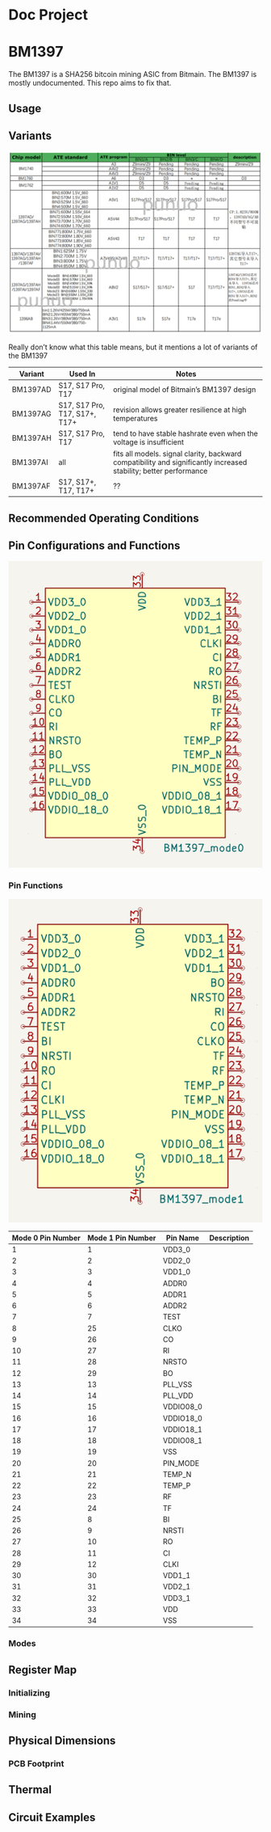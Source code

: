 # Doc Project

# BM1397

The BM1397 is a SHA256 bitcoin mining ASIC from Bitmain. The BM1397 is mostly undocumented. This repo aims to fix that.

## Usage

## Variants

![Really don’t know what this table means, but it mentions a lot of variants of the BM1397](images/Untitled.png)

Really don’t know what this table means, but it mentions a lot of variants of the BM1397

| Variant | Used In | Notes |
| --- | --- | --- |
| BM1397AD | S17, S17 Pro, T17 | original model of Bitmain’s BM1397 design |
| BM1397AG | S17, S17 Pro, T17, S17+, T17+ | revision allows greater resilience at high temperatures |
| BM1397AH | S17, S17 Pro, T17 | tend to have stable hashrate even when the voltage is insufficient |
| BM1397AI | all | fits all models. signal clarity, backward compatibility and significantly increased stability; better performance |
| BM1397AF | S17, S17+, T17, T17+ | ?? |

## Recommended Operating Conditions

## Pin Configurations and Functions

![Untitled](images/Untitled%201.png)

### Pin Functions

![Untitled](images/Untitled%202.png)

| Mode 0 Pin Number | Mode 1 Pin Number | Pin Name | Description |
| --- | --- | --- | --- |
| 1 | 1 | VDD3_0 |  |
| 2 | 2 | VDD2_0 |  |
| 3 | 3 | VDD1_0 |  |
| 4 | 4 | ADDR0 |  |
| 5 | 5 | ADDR1 |  |
| 6 | 6 | ADDR2 |  |
| 7 | 7 | TEST |  |
| 8 | 25 | CLKO |  |
| 9 | 26 | CO |  |
| 10 | 27 | RI |  |
| 11 | 28 | NRSTO |  |
| 12 | 29 | BO |  |
| 13 | 13 | PLL_VSS |  |
| 14 | 14 | PLL_VDD |  |
| 15 | 15 | VDDIO08_0 |  |
| 16 | 16 | VDDIO18_0 |  |
| 17 | 17 | VDDIO18_1 |  |
| 18 | 18 | VDDIO08_1 |  |
| 19 | 19 | VSS |  |
| 20 | 20 | PIN_MODE |  |
| 21 | 21 | TEMP_N |  |
| 22 | 22 | TEMP_P |  |
| 23 | 23 | RF |  |
| 24 | 24 | TF |  |
| 25 | 8 | BI |  |
| 26 | 9 | NRSTI |  |
| 27 | 10 | RO |  |
| 28 | 11 | CI |  |
| 29 | 12 | CLKI |  |
| 30 | 30 | VDD1_1 |  |
| 31 | 31 | VDD2_1 |  |
| 32 | 32 | VDD3_1 |  |
| 33 | 33 | VDD |  |
| 34 | 34 | VSS |  |

### Modes

## Register Map

### Initializing

### Mining

## Physical Dimensions

### PCB Footprint

## Thermal

## Circuit Examples
